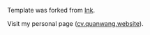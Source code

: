 Template was forked from [Ink](https://github.com/thinker3197/ink).  

Visit my personal page ([cv.quanwang.website](https://cv.quanwang.website)).    
